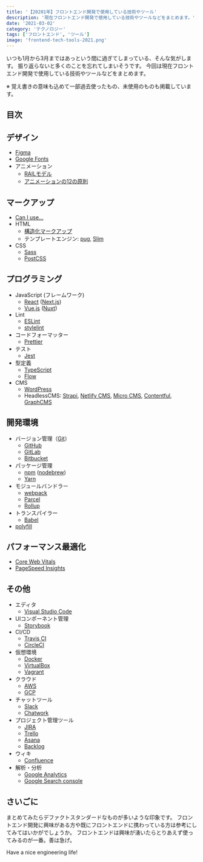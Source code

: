 ```yaml
---
title: '【20201年】フロントエンド開発で使用している技術やツール'
description: '現在フロントエンド開発で使用している技術やツールなどをまとめます。'
date: '2021-03-02'
category: 'テクノロジー'
tags: ['フロントエンド', 'ツール']
image: 'frontend-tech-tools-2021.png'
---
```


いつも1月から3月まではあっという間に過ぎてしまっている、そんな気がします。
振り返らないと多くのことを忘れてしまいそうです。
今回は現在フロントエンド開発で使用している技術やツールなどをまとめます。

※ 覚え書きの意味も込めて一部過去使ったもの、未使用のものも掲載しています。

## 目次


## デザイン
- [Figma](https://www.figma.com/)
- [Google Fonts](https://googlefonts.github.io/japanese/)
- アニメーション
  - [RAILモデル](https://web.dev/rail/)
  - [アニメーションの12の原則](http://www.alanbecker.net/12principles/)

## マークアップ
- [Can I use...](https://caniuse.com/)
- HTML
  - [構造化マークアップ](https://developers.google.com/search/docs/guides/intro-structured-data?hl=ja)
  - テンプレートエンジン: [pug](https://pugjs.org/api/getting-started.html), [Slim](http://slim-lang.com/)
- CSS
  - [Sass](https://sass-lang.com/)
  - [PostCSS](https://postcss.org/)

## プログラミング
- JavaScript (フレームワーク)
  - [React](https://ja.reactjs.org/) ([Next.js](https://nextjs.org/))
  - [Vue.js](https://jp.vuejs.org/index.html) ([Nuxt](https://ja.nuxtjs.org/))
- Lint
  - [ESLint](https://eslint.org/)
  - [stylelint](https://stylelint.io/)
- コードフォーマッター
  - [Prettier](https://prettier.io/)
- テスト
  - [Jest](https://jestjs.io/ja/)
- 型定義
  - [TypeScript](https://www.typescriptlang.org/)
  - [Flow](https://flow.org/)
- CMS
  - [WordPress](https://ja.wordpress.org/)
  - HeadlessCMS: [Strapi](https://strapi.io/), [Netlify CMS](https://www.netlifycms.org/), [Micro CMS](https://microcms.io/), [Contentful](https://www.contentful.com/), [GraphCMS](https://graphcms.com/)

## 開発環境
- バージョン管理（[Git](https://git-scm.com/)）
  - [GitHub](https://github.co.jp/)
  - [GitLab](https://about.gitlab.com/)
  - [Bitbucket](https://bitbucket.org/)
- パッケージ管理
  - [npm](https://www.npmjs.com/)  ([nodebrew](https://github.com/hokaccha/nodebrew))
  - [Yarn](https://yarnpkg.com/)
- モジュールバンドラー
  - [webpack](https://webpack.js.org/)
  - [Parcel](https://ja.parceljs.org/)
  - [Rollup](https://rollupjs.org/guide/en/)
- トランスパイラー
  - [Babel](https://babeljs.io/)
- [polyfill](https://developer.mozilla.org/ja/docs/Glossary/Polyfill)

## パフォーマンス最適化
- [Core Web Vitals](https://developers-jp.googleblog.com/2020/05/web-vitals.html)
- [PageSpeed Insights](https://developers.google.com/speed/pagespeed/insights/?hl=ja)

## その他
- エディタ
  - [Visual Studio Code](https://azure.microsoft.com/ja-jp/products/visual-studio-code/)
- UIコンポーネント管理
  - [Storybook](https://storybook.js.org/)
- CI/CD
  - [Travis CI](https://travis-ci.com/)
  - [CircleCI](https://circleci.com/ja/)
- 仮想環境
  - [Docker](https://www.docker.com/)
  - [VirtualBox](https://www.virtualbox.org/)
  - [Vagrant](https://www.vagrantup.com/)
- クラウド
  - [AWS](https://aws.amazon.com/jp/)
  - [GCP](https://cloud.google.com/gcp/)
- チャットツール
  - [Slack](https://slack.com/intl/ja-jp/)
  - [Chatwork](https://go.chatwork.com/ja/)
- プロジェクト管理ツール
  - [JIRA](https://www.atlassian.com/ja/software/jira)
  - [Trello](https://trello.com/ja)
  - [Asana](https://asana.com/ja)
  - [Backlog](https://backlog.com/ja/)
- ウィキ
  - [Confluence](https://www.atlassian.com/ja/software/confluence)
- 解析・分析
  - [Google Analytics](https://analytics.google.com/analytics/web/)
  - [Google Search console](https://search.google.com/search-console/about?hl=ja)

## さいごに
まとめてみたらデファクトスタンダードなものが多いような印象です。
フロントエンド開発に興味がある方や既にフロントエンドに携わっている方は参考にしてみてはいかがでしょうか。
フロントエンドは興味が湧いたらとりあえず使ってみるのが一番。善は急げ。

Have a nice engineering life!